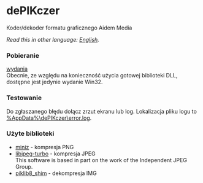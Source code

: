 # dePIKczer
Koder/dekoder formatu graficznego Aidem Media

*Read this in other language: [English](README.md).*

### Pobieranie
[wydania](https://github.com/Dove6/dePIKczer/releases)  
Obecnie, ze względu na konieczność użycia gotowej biblioteki DLL, dostępne jest jedynie wydanie Win32.

### Testowanie
Do zgłaszanego błędu dołącz zrzut ekranu lub log. Lokalizacja pliku logu to <ins>%AppData%\dePIKczer\error.log</ins>.

### Użyte biblioteki
* [miniz](https://github.com/richgel999/miniz) - kompresja PNG
* [libjpeg-turbo](https://github.com/richgel999/miniz) - kompresja JPEG  
  This software is based in part on the work of the Independent JPEG Group.
* [piklib8_shim](external/piklib8_shim/README.pl.md) - dekompresja IMG
